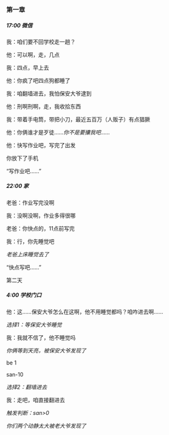 ### 第一章

##### 17:00 微信

我：咱们要不回学校走一趟？

他：可以啊，走，几点

我：四点，早上去

他：你疯了吧四点狗都睡了

我：咱翻墙进去，我怕保安大爷逮到

他：刑啊刑啊，走，我收拾东西

我：带着手电筒，带把小刀，最近五百万（人贩子）有点猖獗

他：你俩谁才是歹徒……*你不是要攮我吧……*

他：快写作业吧，写完了出发

你放下了手机

“写作业吧……”

##### 22:00 家

老爸：作业写完没啊

我：没啊没啊，作业多得很哪

老爸：你快点的，11点前写完

我：行，你先睡觉吧

*老爸上床睡觉去了*

“快点写吧……”

第二天 

##### 4:00 学校门口

他：这……保安大爷怎么在这啊，他不用睡觉都吗？咱咋进去啊……

*选择1：等保安大爷睡觉*

我：我就不信了，他不睡觉吗

*你俩等到天亮，被保安大爷发现了*

be 1

san-10

*选择2：翻墙进去*

我：走吧，咱直接翻进去

*触发判断：san>0*

*你们两个动静太大被老大爷发现了*

